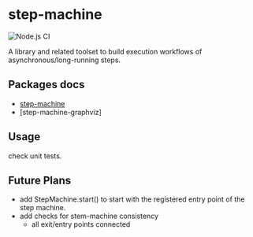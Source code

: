 # step-machine
![Node.js CI](https://github.com/antonvasilenko/step-machine/workflows/Node.js%20CI/badge.svg?branch=master)

A library and related toolset to build execution workflows of asynchronous/long-running steps.

## Packages docs
* [step-machine](/packages/step-machine/README.md)
* [step-machine-graphviz]

## Usage

check unit tests.

## Future Plans
* add StepMachine.start() to start with the registered entry point of the step machine.
* add checks for stem-machine consistency
  * all exit/entry points connected


